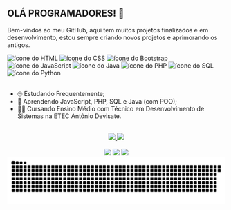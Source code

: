 ## OLÁ PROGRAMADORES! 👋
Bem-vindos ao meu GitHub, aqui tem muitos projetos finalizados e em desenvolvimento, estou sempre criando novos projetos e aprimorando os antigos.
<div>
  <img height="30px" src="https://cdn.jsdelivr.net/gh/devicons/devicon@latest/icons/html5/html5-original.svg" alt="ícone do HTML"/>
  <img height="30px" src="https://cdn.jsdelivr.net/gh/devicons/devicon@latest/icons/css3/css3-original.svg" alt="ícone do CSS"/>
  <img height="30px" src="https://github.com/user-attachments/assets/0ff6d368-6b20-4e7e-b983-5a05428f0725" alt="ícone do Bootstrap"/>
  <img height="30px" src="https://github.com/user-attachments/assets/85bdac77-ad11-4212-8b0d-76fecc61f3df" alt="ícone do JavaScript"/>
  <!--<img height="30px" width="30px" src="https://cdn.jsdelivr.net/gh/devicons/devicon@latest/icons/nodejs/nodejs-plain-wordmark.svg" alt="ícone do Node.JS"/> -->
  <img height="30px" src="https://github.com/user-attachments/assets/88e803bd-167f-422e-aad1-58bbe85fc0ac" alt="ícone do Java"/>
  <img height="30px" src="https://github.com/user-attachments/assets/11b7988b-0435-4142-b193-e18bf54ae322" alt="ícone do PHP"/>
  <img height="30px" src="https://github.com/user-attachments/assets/eead1add-acb2-4bd3-b0ac-d2d69230a4a1" alt="ícone do SQL"/>
  <img height="30px" src="https://cdn.jsdelivr.net/gh/devicons/devicon@latest/icons/python/python-original.svg" alt="ícone do Python"/>
</div>
<br>

- 🤓 Estudando Frequentemente;
- 📒 Aprendendo JavaScript, PHP, SQL e Java (com POO);
- 👨‍🎓 Cursando Ensino Médio com Técnico em Desenvolvimento de Sistemas na ETEC Antônio Devisate.
<br>
<div align="center">
  <a href="https://github.com/GuilhermeAbreu12">
    <img height="165em" src="https://github-readme-stats.vercel.app/api?username=GuilhermeAbreu12&show_icons=true&theme=holi"/>
    <img height="165em" src="https://github-readme-stats.vercel.app/api/top-langs/?username=GuilhermeAbreu12&layout=compact&theme=holi"/>
  </a>
</div>
<br>
<div align="center">
  <a href="https://instagram.com/guilhermesabreu_10" target="_blank"><img src="https://img.shields.io/badge/-Instagram-%23E4405F?style=for-the-badge&logo=instagram&logoColor=white" target="_blank"></a>
  <a href = "mailto:guilhermesabreu08@gmail.com"><img src="https://img.shields.io/badge/-Gmail-%23333?style=for-the-badge&logo=gmail&logoColor=white" target="_blank"></a>
  <a href="https://www.linkedin.com/in/guilherme-souza-de-abreu-84667432a" target="_blank"><img src="https://img.shields.io/badge/-LinkedIn-%230077B5?style=for-the-badge&logo=linkedin&logoColor=white" target="_blank"></a>
</div>


<picture>
  <source media="(prefers-color-scheme: dark)" srcset="https://raw.githubusercontent.com/GabrielaZanetti/GabrielaZanetti/output/github-contribution-grid-snake-dark.svg">
  <source media="(prefers-color-scheme: light)" srcset="https://raw.githubusercontent.com/GabrielaZanetti/GabrielaZanetti/output/github-contribution-grid-snake.svg">
  <img alt="github contribution grid snake animation" src="https://raw.githubusercontent.com/GabrielaZanetti/GabrielaZanetti/output/github-contribution-grid-snake.svg">
</picture>
<br><br>
